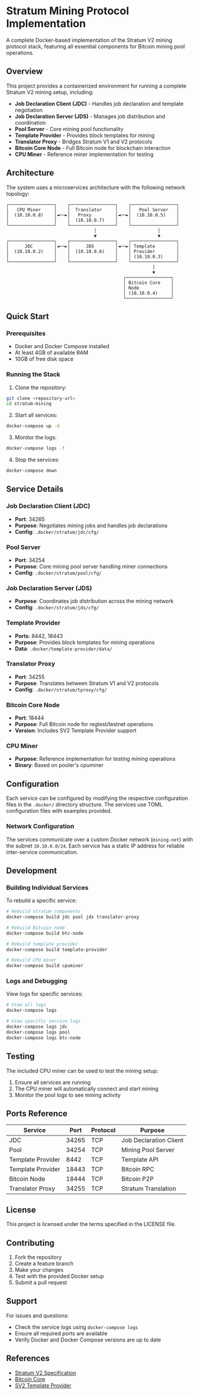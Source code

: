 # Stratum Mining Protocol Implementation

A complete Docker-based implementation of the Stratum V2 mining protocol stack, featuring all essential components for Bitcoin mining pool operations.

## Overview

This project provides a containerized environment for running a complete Stratum V2 mining setup, including:

- **Job Declaration Client (JDC)** - Handles job declaration and template negotiation
- **Job Declaration Server (JDS)** - Manages job distribution and coordination  
- **Pool Server** - Core mining pool functionality
- **Template Provider** - Provides block templates for mining
- **Translator Proxy** - Bridges Stratum V1 and V2 protocols
- **Bitcoin Core Node** - Full Bitcoin node for blockchain interaction
- **CPU Miner** - Reference miner implementation for testing

## Architecture

The system uses a microservices architecture with the following network topology:

```
┌─────────────────┐    ┌─────────────────┐    ┌─────────────────┐
│   CPU Miner     │    │  Translator     │    │   Pool Server   │
│  (10.10.0.8)    │◄──►│   Proxy         │◄──►│  (10.10.0.5)    │
│                 │    │  (10.10.0.7)    │    │                 │
└─────────────────┘    └─────────────────┘    └─────────────────┘
                                 │                       │
                                 ▼                       ▼
┌─────────────────┐    ┌─────────────────┐    ┌─────────────────┐
│      JDC        │◄──►│      JDS        │◄──►│ Template        │
│  (10.10.0.2)    │    │  (10.10.0.6)    │    │ Provider        │
│                 │    │                 │    │ (10.10.0.3)     │
└─────────────────┘    └─────────────────┘    └─────────────────┘
                                                       │
                                                       ▼
                                            ┌─────────────────┐
                                            │ Bitcoin Core    │
                                            │ Node            │
                                            │ (10.10.0.4)     │
                                            └─────────────────┘
```

## Quick Start

### Prerequisites

- Docker and Docker Compose installed
- At least 4GB of available RAM
- 10GB of free disk space

### Running the Stack

1. Clone the repository:
```bash
git clone <repository-url>
cd stratum-mining
```

2. Start all services:
```bash
docker-compose up -d
```

3. Monitor the logs:
```bash
docker-compose logs -f
```

4. Stop the services:
```bash
docker-compose down
```

## Service Details

### Job Declaration Client (JDC)
- **Port**: 34265
- **Purpose**: Negotiates mining jobs and handles job declarations
- **Config**: `.docker/stratum/jdc/cfg/`

### Pool Server
- **Port**: 34254  
- **Purpose**: Core mining pool server handling miner connections
- **Config**: `.docker/stratum/pool/cfg/`

### Job Declaration Server (JDS)
- **Purpose**: Coordinates job distribution across the mining network
- **Config**: `.docker/stratum/jds/cfg/`

### Template Provider
- **Ports**: 8442, 18443
- **Purpose**: Provides block templates for mining operations
- **Data**: `.docker/template-provider/data/`

### Translator Proxy
- **Port**: 34255
- **Purpose**: Translates between Stratum V1 and V2 protocols
- **Config**: `.docker/stratum/tproxy/cfg/`

### Bitcoin Core Node
- **Port**: 18444
- **Purpose**: Full Bitcoin node for regtest/testnet operations
- **Version**: Includes SV2 Template Provider support

### CPU Miner
- **Purpose**: Reference implementation for testing mining operations
- **Binary**: Based on pooler's cpuminer

## Configuration

Each service can be configured by modifying the respective configuration files in the `.docker/` directory structure. The services use TOML configuration files with examples provided.

### Network Configuration

The services communicate over a custom Docker network (`mining-net`) with the subnet `10.10.0.0/24`. Each service has a static IP address for reliable inter-service communication.

## Development

### Building Individual Services

To rebuild a specific service:

```bash
# Rebuild stratum components
docker-compose build jdc pool jds translator-proxy

# Rebuild Bitcoin node
docker-compose build btc-node

# Rebuild template provider
docker-compose build template-provider

# Rebuild CPU miner
docker-compose build cpuminer
```

### Logs and Debugging

View logs for specific services:

```bash
# View all logs
docker-compose logs

# View specific service logs
docker-compose logs jdc
docker-compose logs pool
docker-compose logs btc-node
```

## Testing

The included CPU miner can be used to test the mining setup:

1. Ensure all services are running
2. The CPU miner will automatically connect and start mining
3. Monitor the pool logs to see mining activity

## Ports Reference

| Service | Port | Protocol | Purpose |
|---------|------|----------|---------|
| JDC | 34265 | TCP | Job Declaration Client |
| Pool | 34254 | TCP | Mining Pool Server |
| Template Provider | 8442 | TCP | Template API |
| Template Provider | 18443 | TCP | Bitcoin RPC |
| Bitcoin Node | 18444 | TCP | Bitcoin P2P |
| Translator Proxy | 34255 | TCP | Stratum Translation |

## License

This project is licensed under the terms specified in the LICENSE file.

## Contributing

1. Fork the repository
2. Create a feature branch
3. Make your changes
4. Test with the provided Docker setup
5. Submit a pull request

## Support

For issues and questions:
- Check the service logs using `docker-compose logs`
- Ensure all required ports are available
- Verify Docker and Docker Compose versions are up to date

## References

- [Stratum V2 Specification](https://github.com/stratum-mining/stratum)
- [Bitcoin Core](https://github.com/bitcoin/bitcoin)
- [SV2 Template Provider](https://github.com/stratum-mining/stratum)